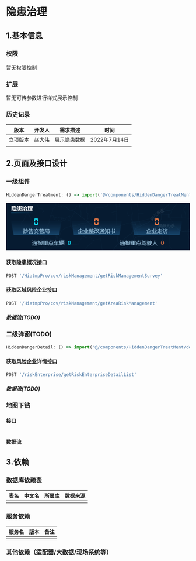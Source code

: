 # 隐患治理

## 1.基本信息

### 权限

暂无权限控制

### 扩展

暂无可传参数进行样式展示控制

### 历史记录

| 版本     | 开发人 | 需求描述     | 时间          |
| -------- | ------ | ------------ | ------------- |
| 立项版本 | 赵大伟 | 展示隐患数据 | 2022年7月14日 |
|          |        |              |               |

## 2.页面及接口设计

### 一级组件

```javascript
HiddenDangerTreatment: () => import('@/components/HiddenDangerTreatMent'), // 隐患治理
```

![1657626653351](assets\1657626653351.png)

#### 获取隐患概况接口

```javascript
POST '/HiatmpPro/cov/riskManagement/getRiskManagementSurvey'
```

#### 获取区域风险企业接口

```javascript
POST '/HiatmpPro/cov/riskManagement/getAreaRiskManagement'
```



##### 数据流(TODO)

### 二级弹窗(TODO)

```javascript
HiddenDangerDetail: () => import('@/components/HiddenDangerTreatMent/details/HiddenDangerDetail'),// 车驾管大屏-源头监管-隐患下钻
```



#### 获取风险企业详情接口

```javascript
POST '/riskEnterprise/getRiskEnterpriseDetailList'
```

##### 数据流(TODO)

#### 

### 地图下钻

#### 接口

```javascript

```

#### 数据流

## 3.依赖

### 数据库依赖表

| 表名 | 中文名 | 所属库 | 数据来源 |
| ---- | ------ | ------ | -------- |
|      |        |        |          |

### 服务依赖

| 服务名 | 版本 | 备注 |
| ------ | ---- | ---- |
|        |      |      |

### 其他依赖（适配器/大数据/现场系统等）